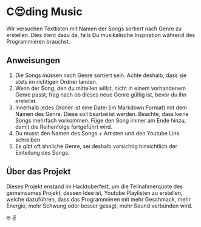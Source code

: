# C:heart_eyes:ding Music

Wir versuchen Textlisten mit Namen der Songs sortiert nach Genre zu erstellen. Dies dient dazu da, falls Du musikalische Inspiration während des Programmieren brauchst.

## Anweisungen

1. Die Songs müssen nach Genre sortiert sein. Achte deshalb, dass sie stets im richtigen Ordner landen.
2. Wenn der Song, den du mitteilen willst, nicht in einem vorhandenem Genre passt, frag nach ob dieses neue Genre gültig ist, bevor du ihn erstellst.
3. Innerhalb jedes Ordner ist eine Datei (im Markdown Format) mit dem Namen des Genre. Diese soll bearbeitet werden. Beachte, dass keine Songs mehrfach vorkommen. Füge den Song immer am Ende hinzu, damit die Reihenfolge fortgeführt wird.
4. Du musst den Namen des Songs + Artisten und den Youtube Link schreiben.
5. Es gibt oft ähnliche Genre, sei deshalb vorsichtig hinsichtlich der Einteilung des Songs.

## Über das Projekt

Dieses Projekt enstand im Hacktoberfest, um die Teilnahmerquote des gemeinsames Projekt, dessen Idee ist, Youtube Playlisten zu erstellen, welche dazuführen, dass das Programmieren mit mehr Geschmack, mehr Energie, mehr Schwung oder besser gesagt, mehr Sound verbunden wird.

:nerd_face: :v:
